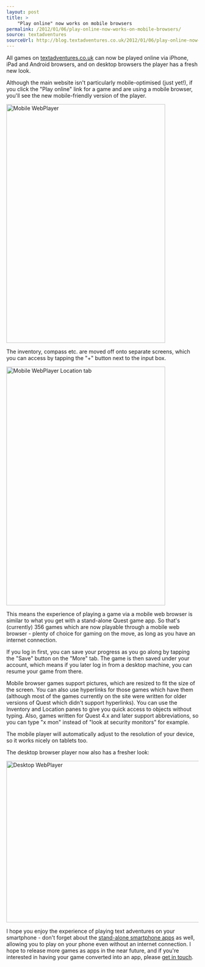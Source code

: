 ```yaml
---
layout: post
title: >
    "Play online" now works on mobile browsers
permalink: /2012/01/06/play-online-now-works-on-mobile-browsers/
source: textadventures
sourceUrl: http://blog.textadventures.co.uk/2012/01/06/play-online-now-works-on-mobile-browsers/
---
```

All games on <a href="http://www.textadventures.co.uk/">textadventures.co.uk</a> can now be played online via iPhone, iPad and Android browsers, and on desktop browsers the player has a fresh new look.

Although the main website isn't particularly mobile-optimised (just yet!), if you click the "Play online" link for a game and are using a mobile browser, you'll see the new mobile-friendly version of the player.

<a href="/images/2012/textadventuresblog.files.wordpress.com-2012-01-photo-2.png"><img class="aligncenter size-large wp-image-1063" alt="Mobile WebPlayer" src="/images/2012/textadventuresblog.files.wordpress.com-2012-01-photo-2.png?w=416" width="416" height="625" /></a>

The inventory, compass etc. are moved off onto separate screens, which you can access by tapping the "+" button next to the input box.

<a href="/images/2012/textadventuresblog.files.wordpress.com-2012-01-photo-1.png"><img class="aligncenter size-large wp-image-1064" alt="Mobile WebPlayer Location tab" src="/images/2012/textadventuresblog.files.wordpress.com-2012-01-photo-1.png?w=416" width="416" height="625" /></a>

This means the experience of playing a game via a mobile web browser is similar to what you get with a stand-alone Quest game app. So that's (currently) 356 games which are now playable through a mobile web browser - plenty of choice for gaming on the move, as long as you have an internet connection.

If you log in first, you can save your progress as you go along by tapping the "Save" button on the "More" tab. The game is then saved under your account, which means if you later log in from a desktop machine, you can resume your game from there.

Mobile browser games support pictures, which are resized to fit the size of the screen. You can also use hyperlinks for those games which have them (although most of the games currently on the site were written for older versions of Quest which didn't support hyperlinks). You can use the Inventory and Location panes to give you quick access to objects without typing. Also, games written for Quest 4.x and later support abbreviations, so you can type "x mon" instead of "look at security monitors" for example.

The mobile player will automatically adjust to the resolution of your device, so it works nicely on tablets too.

The desktop browser player now also has a fresher look:

<a href="/images/2012/textadventuresblog.files.wordpress.com-2012-01-desktop.png"><img class="aligncenter size-large wp-image-1065" alt="Desktop WebPlayer" src="/images/2012/textadventuresblog.files.wordpress.com-2012-01-desktop.png?w=625" width="625" height="423" /></a>

I hope you enjoy the experience of playing text adventures on your smartphone - don't forget about the <a title="Apps" href="http://www.textadventures.co.uk/apps/">stand-alone smartphone apps</a> as well, allowing you to play on your phone even without an internet connection. I hope to release more games as apps in the near future, and if you're interested in having your game converted into an app, please <a title="Contact us" href="http://www.textadventures.co.uk/help/contact-us/">get in touch</a>.